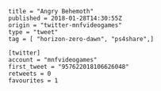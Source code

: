 ```
title = "Angry Behemoth"
published = 2018-01-28T14:30:55Z
origin = "twitter-mnfvideogames"
type = "tweet"
tag = [ "horizon-zero-dawn", "ps4share",]

[twitter]
account = "mnfvideogames"
first_tweet = "957622018106626048"
retweets = 0
favourites = 1
```

<p class='image'><img src='https://mnf.m17s.net/2018/01/28/DUooJWqXkAI81_-.jpg' alt=''></p>

